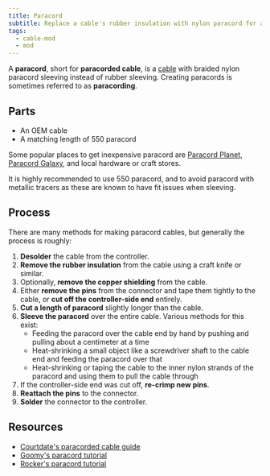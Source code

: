 ```yaml
---
title: Paracord
subtitle: Replace a cable's rubber insulation with nylon paracord for a custom look and feel.
tags:
  - cable-mod
  - mod
---
```


A **paracord**, short for **paracorded cable**, is a [cable](/cable) with braided nylon paracord sleeving instead of rubber sleeving. Creating paracords is sometimes referred to as **paracording**.

## Parts

- An OEM cable
- A matching length of 550 paracord

Some popular places to get inexpensive paracord are [Paracord Planet](https://paracordplanet.com), [Paracord Galaxy](https://paracordgalaxy.com), and local hardware or craft stores.

It is highly recommended to use 550 paracord, and to avoid paracord with metallic tracers as these are known to have fit issues when sleeving.

## Process

There are many methods for making paracord cables, but generally the process is roughly:

1. **Desolder** the cable from the controller.
1. **Remove the rubber insulation** from the cable using a craft knife or similar.
1. Optionally, **remove the copper shielding** from the cable.
1. Either **remove the pins** from the connector and tape them tightly to the cable, or **cut off the controller-side end** entirely.
1. **Cut a length of paracord** slightly longer than the cable.
1. **Sleeve the paracord** over the entire cable. Various methods for this exist:
   - Feeding the paracord over the cable end by hand by pushing and pulling about a centimeter at a time
   - Heat-shrinking a small object like a screwdriver shaft to the cable end and feeding the paracord over that
   - Heat-shrinking or taping the cable to the inner nylon strands of the paracord and using them to pull the cable through
1. If the controller-side end was cut off, **re-crimp new pins**.
1. **Reattach the pins** to the connector.
1. **Solder** the connector to the controller.

## Resources

- [Courtdate's paracorded cable guide](https://imgur.com/gallery/courtdates-paracorded-cable-guide-WsDmxOD)
- [Goomy's paracord tutorial](https://www.youtube.com/watch?v=x16St7md1ss)
- [Rocker's paracord tutorial](https://www.youtube.com/watch?v=BEJcXbueipo)
